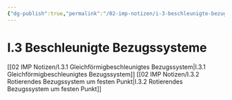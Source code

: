 ```yaml
---
{"dg-publish":true,"permalink":"/02-imp-notizen/i-3-beschleunigte-bezugssysteme/","dgHomeLink":true,"dgPassFrontmatter":false}
---
```


# I.3 Beschleunigte Bezugssysteme
[[02 IMP Notizen/I.3.1 Gleichförmigbeschleunigtes Bezugssystem|I.3.1 Gleichförmigbeschleunigtes Bezugssystem]]
[[02 IMP Notizen/I.3.2 Rotierendes Bezugssystem um festen Punkt|I.3.2 Rotierendes Bezugssystem um festen Punkt]]